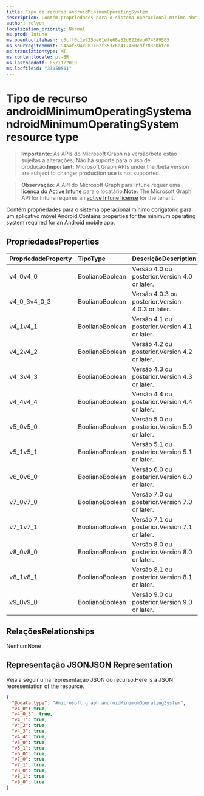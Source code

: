 ```yaml
---
title: Tipo de recurso androidMinimumOperatingSystem
description: Contém propriedades para o sistema operacional mínimo obrigatório para um aplicativo móvel Android.
author: rolyon
localization_priority: Normal
ms.prod: Intune
ms.openlocfilehash: c6cff0c1e925be61efe68a52d822deb074589505
ms.sourcegitcommit: 94aaf594c881c02f353c6a417460cdf783a0bfe0
ms.translationtype: MT
ms.contentlocale: pt-BR
ms.lasthandoff: 05/11/2019
ms.locfileid: "33950561"
---
```

# <a name="androidminimumoperatingsystem-resource-type"></a><span data-ttu-id="8846c-103">Tipo de recurso androidMinimumOperatingSystem</span><span class="sxs-lookup"><span data-stu-id="8846c-103">androidMinimumOperatingSystem resource type</span></span>

> <span data-ttu-id="8846c-104">**Importante:** As APIs do Microsoft Graph na versão/beta estão sujeitas a alterações; Não há suporte para o uso de produção.</span><span class="sxs-lookup"><span data-stu-id="8846c-104">**Important:** Microsoft Graph APIs under the /beta version are subject to change; production use is not supported.</span></span>

> <span data-ttu-id="8846c-105">**Observação:** A API do Microsoft Graph para Intune requer uma [licença do Active Intune](https://go.microsoft.com/fwlink/?linkid=839381) para o locatário.</span><span class="sxs-lookup"><span data-stu-id="8846c-105">**Note:** The Microsoft Graph API for Intune requires an [active Intune license](https://go.microsoft.com/fwlink/?linkid=839381) for the tenant.</span></span>

<span data-ttu-id="8846c-106">Contém propriedades para o sistema operacional mínimo obrigatório para um aplicativo móvel Android.</span><span class="sxs-lookup"><span data-stu-id="8846c-106">Contains properties for the minimum operating system required for an Android mobile app.</span></span>

## <a name="properties"></a><span data-ttu-id="8846c-107">Propriedades</span><span class="sxs-lookup"><span data-stu-id="8846c-107">Properties</span></span>
|<span data-ttu-id="8846c-108">Propriedade</span><span class="sxs-lookup"><span data-stu-id="8846c-108">Property</span></span>|<span data-ttu-id="8846c-109">Tipo</span><span class="sxs-lookup"><span data-stu-id="8846c-109">Type</span></span>|<span data-ttu-id="8846c-110">Descrição</span><span class="sxs-lookup"><span data-stu-id="8846c-110">Description</span></span>|
|:---|:---|:---|
|<span data-ttu-id="8846c-111">v4_0</span><span class="sxs-lookup"><span data-stu-id="8846c-111">v4_0</span></span>|<span data-ttu-id="8846c-112">Booliano</span><span class="sxs-lookup"><span data-stu-id="8846c-112">Boolean</span></span>|<span data-ttu-id="8846c-113">Versão 4.0 ou posterior.</span><span class="sxs-lookup"><span data-stu-id="8846c-113">Version 4.0 or later.</span></span>|
|<span data-ttu-id="8846c-114">v4_0_3</span><span class="sxs-lookup"><span data-stu-id="8846c-114">v4_0_3</span></span>|<span data-ttu-id="8846c-115">Booliano</span><span class="sxs-lookup"><span data-stu-id="8846c-115">Boolean</span></span>|<span data-ttu-id="8846c-116">Versão 4.0.3 ou posterior.</span><span class="sxs-lookup"><span data-stu-id="8846c-116">Version 4.0.3 or later.</span></span>|
|<span data-ttu-id="8846c-117">v4_1</span><span class="sxs-lookup"><span data-stu-id="8846c-117">v4_1</span></span>|<span data-ttu-id="8846c-118">Booliano</span><span class="sxs-lookup"><span data-stu-id="8846c-118">Boolean</span></span>|<span data-ttu-id="8846c-119">Versão 4.1 ou posterior.</span><span class="sxs-lookup"><span data-stu-id="8846c-119">Version 4.1 or later.</span></span>|
|<span data-ttu-id="8846c-120">v4_2</span><span class="sxs-lookup"><span data-stu-id="8846c-120">v4_2</span></span>|<span data-ttu-id="8846c-121">Booliano</span><span class="sxs-lookup"><span data-stu-id="8846c-121">Boolean</span></span>|<span data-ttu-id="8846c-122">Versão 4.2 ou posterior.</span><span class="sxs-lookup"><span data-stu-id="8846c-122">Version 4.2 or later.</span></span>|
|<span data-ttu-id="8846c-123">v4_3</span><span class="sxs-lookup"><span data-stu-id="8846c-123">v4_3</span></span>|<span data-ttu-id="8846c-124">Booliano</span><span class="sxs-lookup"><span data-stu-id="8846c-124">Boolean</span></span>|<span data-ttu-id="8846c-125">Versão 4.3 ou posterior.</span><span class="sxs-lookup"><span data-stu-id="8846c-125">Version 4.3 or later.</span></span>|
|<span data-ttu-id="8846c-126">v4_4</span><span class="sxs-lookup"><span data-stu-id="8846c-126">v4_4</span></span>|<span data-ttu-id="8846c-127">Booliano</span><span class="sxs-lookup"><span data-stu-id="8846c-127">Boolean</span></span>|<span data-ttu-id="8846c-128">Versão 4.4 ou posterior.</span><span class="sxs-lookup"><span data-stu-id="8846c-128">Version 4.4 or later.</span></span>|
|<span data-ttu-id="8846c-129">v5_0</span><span class="sxs-lookup"><span data-stu-id="8846c-129">v5_0</span></span>|<span data-ttu-id="8846c-130">Booliano</span><span class="sxs-lookup"><span data-stu-id="8846c-130">Boolean</span></span>|<span data-ttu-id="8846c-131">Versão 5.0 ou posterior.</span><span class="sxs-lookup"><span data-stu-id="8846c-131">Version 5.0 or later.</span></span>|
|<span data-ttu-id="8846c-132">v5_1</span><span class="sxs-lookup"><span data-stu-id="8846c-132">v5_1</span></span>|<span data-ttu-id="8846c-133">Booliano</span><span class="sxs-lookup"><span data-stu-id="8846c-133">Boolean</span></span>|<span data-ttu-id="8846c-134">Versão 5.1 ou posterior.</span><span class="sxs-lookup"><span data-stu-id="8846c-134">Version 5.1 or later.</span></span>|
|<span data-ttu-id="8846c-135">v6_0</span><span class="sxs-lookup"><span data-stu-id="8846c-135">v6_0</span></span>|<span data-ttu-id="8846c-136">Booliano</span><span class="sxs-lookup"><span data-stu-id="8846c-136">Boolean</span></span>|<span data-ttu-id="8846c-137">Versão 6,0 ou posterior.</span><span class="sxs-lookup"><span data-stu-id="8846c-137">Version 6.0 or later.</span></span>|
|<span data-ttu-id="8846c-138">v7_0</span><span class="sxs-lookup"><span data-stu-id="8846c-138">v7_0</span></span>|<span data-ttu-id="8846c-139">Booliano</span><span class="sxs-lookup"><span data-stu-id="8846c-139">Boolean</span></span>|<span data-ttu-id="8846c-140">Versão 7,0 ou posterior.</span><span class="sxs-lookup"><span data-stu-id="8846c-140">Version 7.0 or later.</span></span>|
|<span data-ttu-id="8846c-141">v7_1</span><span class="sxs-lookup"><span data-stu-id="8846c-141">v7_1</span></span>|<span data-ttu-id="8846c-142">Booliano</span><span class="sxs-lookup"><span data-stu-id="8846c-142">Boolean</span></span>|<span data-ttu-id="8846c-143">Versão 7,1 ou posterior.</span><span class="sxs-lookup"><span data-stu-id="8846c-143">Version 7.1 or later.</span></span>|
|<span data-ttu-id="8846c-144">v8_0</span><span class="sxs-lookup"><span data-stu-id="8846c-144">v8_0</span></span>|<span data-ttu-id="8846c-145">Booliano</span><span class="sxs-lookup"><span data-stu-id="8846c-145">Boolean</span></span>|<span data-ttu-id="8846c-146">Versão 8.0 ou posterior.</span><span class="sxs-lookup"><span data-stu-id="8846c-146">Version 8.0 or later.</span></span>|
|<span data-ttu-id="8846c-147">v8_1</span><span class="sxs-lookup"><span data-stu-id="8846c-147">v8_1</span></span>|<span data-ttu-id="8846c-148">Booliano</span><span class="sxs-lookup"><span data-stu-id="8846c-148">Boolean</span></span>|<span data-ttu-id="8846c-149">Versão 8,1 ou posterior.</span><span class="sxs-lookup"><span data-stu-id="8846c-149">Version 8.1 or later.</span></span>|
|<span data-ttu-id="8846c-150">v9_0</span><span class="sxs-lookup"><span data-stu-id="8846c-150">v9_0</span></span>|<span data-ttu-id="8846c-151">Booliano</span><span class="sxs-lookup"><span data-stu-id="8846c-151">Boolean</span></span>|<span data-ttu-id="8846c-152">Versão 9.0 ou posterior.</span><span class="sxs-lookup"><span data-stu-id="8846c-152">Version 9.0 or later.</span></span>|

## <a name="relationships"></a><span data-ttu-id="8846c-153">Relações</span><span class="sxs-lookup"><span data-stu-id="8846c-153">Relationships</span></span>
<span data-ttu-id="8846c-154">Nenhum</span><span class="sxs-lookup"><span data-stu-id="8846c-154">None</span></span>

## <a name="json-representation"></a><span data-ttu-id="8846c-155">Representação JSON</span><span class="sxs-lookup"><span data-stu-id="8846c-155">JSON Representation</span></span>
<span data-ttu-id="8846c-156">Veja a seguir uma representação JSON do recurso.</span><span class="sxs-lookup"><span data-stu-id="8846c-156">Here is a JSON representation of the resource.</span></span>
<!-- {
  "blockType": "resource",
  "@odata.type": "microsoft.graph.androidMinimumOperatingSystem"
}
-->
``` json
{
  "@odata.type": "#microsoft.graph.androidMinimumOperatingSystem",
  "v4_0": true,
  "v4_0_3": true,
  "v4_1": true,
  "v4_2": true,
  "v4_3": true,
  "v4_4": true,
  "v5_0": true,
  "v5_1": true,
  "v6_0": true,
  "v7_0": true,
  "v7_1": true,
  "v8_0": true,
  "v8_1": true,
  "v9_0": true
}
```




